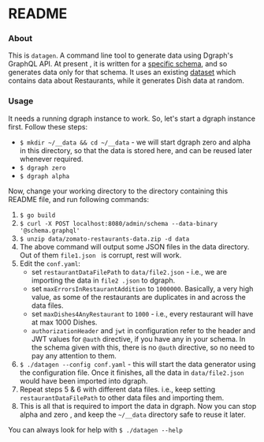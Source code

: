 # README

### About
This is `datagen`. A command line tool to generate data using Dgraph's GraphQL API. At present
, it is written for a [specific schema](schema.graphql), and so generates data only for that
 schema. It uses an existing [dataset](data/zomato-restaurants-data.zip) which contains data
  about Restaurants, while it generates Dish data at random.

### Usage
It needs a running dgraph instance to work. So, let's start a dgraph instance first. Follow these
 steps:
* `$ mkdir ~/__data && cd ~/__data` - we will start dgraph zero and alpha in this directory, so
 that the data is stored here, and can be reused later whenever required.
* `$ dgraph zero`
* `$ dgraph alpha`

Now, change your working directory to the directory containing this README file, and run
 following commands:
1. `$ go build`
2. `$ curl -X POST localhost:8080/admin/schema --data-binary '@schema.graphql'`
3. `$ unzip data/zomato-restaurants-data.zip -d data`
4. The above command will output some JSON files in the data directory. Out of them `file1.json
` is corrupt, rest will work.
5. Edit the `conf.yaml`:
    * set `restaurantDataFilePath` to `data/file2.json` - i.e., we are importing the data in `file2
  .json` to dgraph.
    * set `maxErrorsInRestaurantAddition` to `1000000`. Basically, a very high value, as some of
   the restaurants are duplicates in and across the data files.
    * set `maxDishes4AnyRestaurant` to `1000` - i.e., every restaurant will have at max 1000 Dishes.
    * `authorizationHeader` and `jwt` in configuration refer to the header and JWT values for
     `@auth` directive, if you have any in your schema. In the schema given with this, there is
      no `@auth` directive, so no need to pay any attention to them.
6. `$ ./datagen --config conf.yaml` - this will start the data generator using the configuration
 file. Once it finishes, all the data in `data/file2.json` would have been imported into dgraph.
7. Repeat steps 5 & 6 with different data files. i.e., keep setting `restaurantDataFilePath` to
 other data files and importing them.
8. This is all that is required to import the data in dgraph. Now you can stop alpha and zero
, and keep the `~/__data` directory safe to reuse it later.
 
 You can always look for help with `$ ./datagen --help`